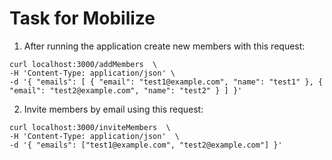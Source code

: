 # Task for Mobilize

1. After running the application create new members with this request:

```
curl localhost:3000/addMembers  \
-H 'Content-Type: application/json' \
-d '{ "emails": [ { "email": "test1@example.com", "name": "test1" }, { "email": "test2@example.com", "name": "test2" } ] }' 
```

2. Invite members by email using this request:

```
curl localhost:3000/inviteMembers  \
-H 'Content-Type: application/json'  \
-d '{ "emails": ["test1@example.com", "test2@example.com"] }' 
```